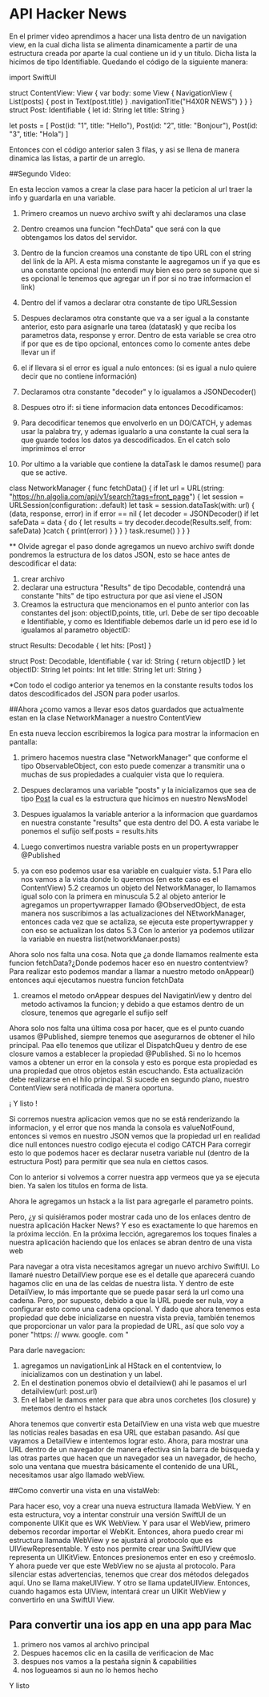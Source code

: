 #  API Hacker News

En el primer video aprendimos a hacer una lista dentro de un navigation view, en la cual dicha lista se alimenta dinamicamente a partir de una estructura creada por aparte la cual contiene un id y un título. Dicha lista la hicimos de tipo Identifiable. Quedando el código de la siguiente manera:

import SwiftUI

struct ContentView: View {
    var body: some View {
        NavigationView {
            List(posts) { post in
                Text(post.title)
            }
            .navigationTitle("H4X0R NEWS")
        }
    }
}
struct Post: Identifiable {
    let id: String
    let title: String
}

let posts = [
    Post(id: "1", title: "Hello"),
    Post(id: "2", title: "Bonjour"),
    Post(id: "3", title: "Hola")
]

Entonces con el código anterior salen 3 filas, y asi se llena de manera dinamica las listas, a partir de un arreglo.

##Segundo Video:

En esta leccion vamos a crear la clase para hacer la peticion al url traer la info y guardarla en una variable.

1. Primero creamos un nuevo archivo swift y ahi declaramos una clase

2. Dentro creamos una funcion "fechData" que será con la que obtengamos los datos del servidor.

3. Dentro de la funcion creamos una constante de tipo URL con el string del link de la API. A esta misma constante le aagregamos un if ya que es una constante opcional (no entendi muy bien eso pero se supone que si es opcional le tenemos que agregar un if por si no trae informacion el link)

4. Dentro del if vamos a declarar otra constante de tipo URLSession

5. Despues declaramos otra constante que va a ser igual a la constante anterior, esto para asignarle una tarea (datatask) y que reciba los parametros data, response y error. Dentro de esta variable se crea otro if por que es de tipo opcional, entonces como lo comente antes debe llevar un if

6. el if llevara si el error es igual a nulo entonces: (si es igual a nulo quiere decir que no contiene información)

7. Declaramos otra constante "decoder" y lo igualamos a JSONDecoder()

8. Despues otro if: si tiene informacion data entonces Decodificamos:

9. Para decodificar tenemos que envolverlo en un DO/CATCH, y ademas usar la palabra try, y ademas igualarlo a una constante la cual sera la que guarde todos los datos ya descodificados. En el catch solo imprimimos el error

10. Por ultimo a la variable que contiene la dataTask le damos resume() para que se active.

class NetworkManager {
    func fetchData() {
        if let url = URL(string: "https://hn.algolia.com/api/v1/search?tags=front_page") {
            let session = URLSession(configuration: .default)
            let task = session.dataTask(with: url) { (data, response, error) in
                if error == nil {
                    let decoder = JSONDecoder()
                    if let safeData = data {
                        do {
                            let results = try decoder.decode(Results.self, from: safeData)
                        }catch {
                            print(error)
                        }
                    }
                }
            }
            task.resume()
        }
    }
}

** Olvide agregar el paso donde agregamos un nuevo archivo swift donde pondremos la estructura de los datos JSON, esto se hace antes de descodificar el data:
1. crear archivo
2. declarar una estructura "Results" de tipo Decodable, contendrá una constante "hits" de tipo estructura por que asi viene el JSON
3. Creamos la estructura que mencionamos en el punto anterior con las constantes del json: objectID,points, title, url.
    Debe de ser tipo decoable e Identifiable, y como es Identifiable debemos darle un id pero ese id lo igualamos al parametro objectID:
    
struct Results: Decodable {
    let hits: [Post]
}

struct Post: Decodable, Identifiable {
    var id: String {
        return objectID
    }
    let objectID: String
    let points: Int
    let title: String
    let url: String
}

*Con todo el codigo anterior ya tenemos en la constante results todos los datos descodificados del JSON para poder usarlos.

##Ahora ¿como vamos a llevar esos datos guardados que actualmente estan en la clase NetworkManager a nuestro ContentView

En esta nueva leccion escribiremos la logica para mostrar la informacion en pantalla:

1. primero hacemos nuestra clase "NetworkManager" que conforme el tipo ObservableObject, con esto puede comenzar a transmitir una o muchas de sus propiedades a cualquier vista que lo requiera.

2. Despues declaramos una variable "posts" y la inicializamos que sea de tipo [Post]() la cual es la estructura que hicimos en nuestro NewsModel

3. Despues igualamos la variable anterior a la informacion que guardamos en nuestra constante "results" que esta dentro del DO. A esta variabe le ponemos el sufijo self.posts = results.hits

4. Luego convertimos nuestra variable posts en un propertywrapper @Published

5. ya con eso podemos usar esa variable en cualquier vista.
    5.1 Para ello nos vamos a la vista donde lo queremos (en este caso es el ContentView)
    5.2 creamos un objeto del NetworkManager, lo llamamos igual solo con la primera en minuscula
    5.2 al objeto anterior le agregamos un propertywrapper llamado @ObservedObject, de esta manera nos suscribimos a las actualizaciones del NEtworkManager, entonces cada vez que se actaliza, se ejecuta este propertywrapper y con eso se actualizan los datos
    5.3 Con lo anterior ya podemos utilizar la variable en nuestra list(networkManaer.posts)
    
Ahora solo nos falta una cosa. Nota que ¿a donde llamamos realmente esta funcion fetchData?¿Donde podemos hacer eso en nuestro contentview?
Para realizar esto podemos mandar a llamar a nuestro metodo onAppear() entonces aqui ejecutamos nuestra funcion fetchData
1. creamos el metodo onAppear despues del NavigatinView y dentro del metodo activamos la funcion; y debido a que estamos dentro de un closure, tenemos que agregarle el sufijo self

Ahora solo nos falta una última cosa por hacer, que es el punto cuando usamos @Published, siempre tenemos que asegurarnos de obtener el hilo principal. Paa ello tenemos que utilizar el DispatchQueu y dentro de ese closure vamos a establecer la propiedad @Published. Si no lo hcemos vamos a obtener un error en la consola y esto es porque esta propiedad es una propiedad que otros objetos están escuchando. Esta actualización debe realizarse en el hilo principal. Si sucede en segundo plano, nuestro ContentView será notificada de manera oportuna.

¡ Y listo !

Si corremos nuestra aplicacion vemos que no se está renderizando la informacion, y el error que nos manda la consola es valueNotFound, entonces si vemos en nuestro JSON vemos que la propiedad url en realidad dice null entonces nuestro codigo ejecuta el codigo CATCH
Para corregir esto lo que podemos hacer es declarar nusetra variable nul (dentro de la estructura Post) para permitir que sea nula en ciettos casos.

Con lo anterior si volvemos a correr nuestra app vermeos que ya se ejecuta bien. Ya salen los titulos en forma de lista.

Ahora le agregamos un hstack a la list para agregarle el parametro points.

Pero, ¿y si quisiéramos poder mostrar cada uno de los enlaces dentro de nuestra aplicación Hacker News? Y eso es exactamente lo que haremos en la próxima lección. En la próxima lección, agregaremos los toques finales a nuestra aplicación haciendo que los enlaces se abran dentro de una vista web

Para navegar a otra vista necesitamos agregar un nuevo archivo SwiftUI. Lo llamaré nuestro DetailView porque ese es el detalle que aparecerá cuando hagamos clic en una de las celdas de nuestra lista. Y dentro de este DetailView, lo más importante que se puede pasar será la url como una cadena. Pero, por supuesto, debido a que la URL puede ser nula, voy a configurar esto como una cadena opcional. Y dado que ahora tenemos esta propiedad que debe inicializarse en nuestra vista previa, también tenemos que proporcionar un valor para la propiedad de URL, así que solo voy a poner "https: // www. google. com "

Para darle navegacion:
1. agregamos un navigationLink al HStack en el contentview, lo inicializamos con un destination y un label.
2. En el destination ponemos obvio el detailview() ahi le pasamos el url detailview(url: post.url)
3. En el label le damos enter para que abra unos corchetes (los closure) y metemos dentro el hstack

Ahora tenemos que convertir esta DetailView en una vista web que muestre las noticias reales basadas en esa URL que estaban pasando. Así que vayamos a DetailView e intentemos lograr esto. Ahora, para mostrar una URL dentro de un navegador de manera efectiva sin la barra de búsqueda y las otras partes que hacen que un navegador sea un navegador, de hecho, solo una ventana que muestra básicamente el contenido de una URL, necesitamos usar algo llamado webView.

##Como convertir una vista en una vistaWeb:

Para hacer eso, voy a crear una nueva estructura llamada WebView. Y en esta estructura, voy a intentar construir una versión SwiftUI de un componente UIKit que es WK WebView. Y para usar el WebView, primero debemos recordar importar el WebKit. Entonces, ahora puedo crear mi estructura llamada WebView y se ajustará al protocolo que es UIViewRepresentable. Y esto nos permite crear una SwiftUIView que representa un UIKitView. Entonces presionemos enter en eso y creémoslo. Y ahora puede ver que este WebView no se ajusta al protocolo. Para silenciar estas advertencias, tenemos que crear dos métodos delegados aquí. Uno se llama makeUIView. Y otro se llama updateUIView. Entonces, cuando hagamos esta UIView, intentará crear un UIKit WebView y convertirlo en una SwiftUI View.


## Para convertir una ios app en una app para Mac

1. primero nos vamos al archivo principal
2. Despues hacemos clic en la casilla de verificacion de Mac
3. despues nos vamos a la pestaña signin & capabilities
4. nos logueamos si aun no lo hemos hecho

Y listo



